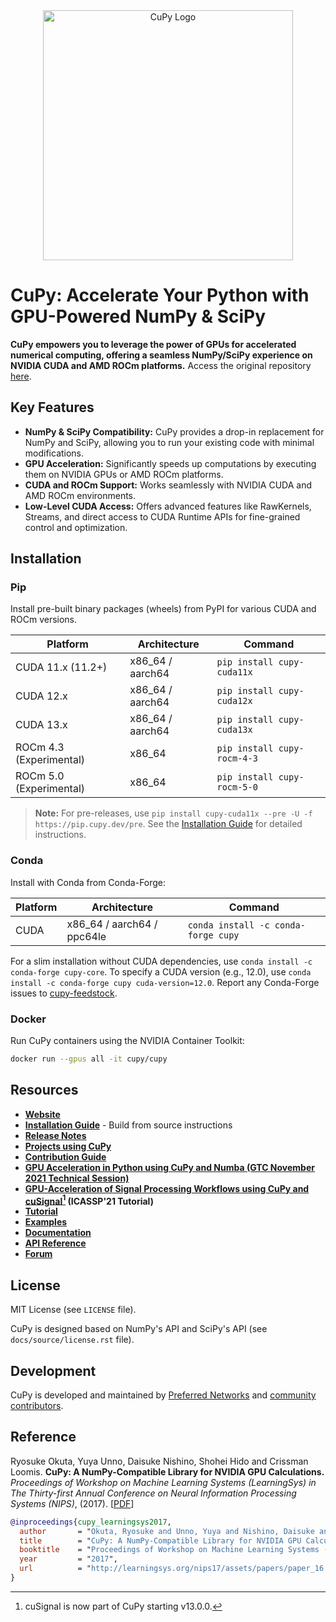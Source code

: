 <div align="center">
  <img src="https://raw.githubusercontent.com/cupy/cupy/main/docs/image/cupy_logo_1000px.png" width="400" alt="CuPy Logo">
</div>

# CuPy: Accelerate Your Python with GPU-Powered NumPy & SciPy

**CuPy empowers you to leverage the power of GPUs for accelerated numerical computing, offering a seamless NumPy/SciPy experience on NVIDIA CUDA and AMD ROCm platforms.**  Access the original repository [here](https://github.com/cupy/cupy).

## Key Features

*   **NumPy & SciPy Compatibility:** CuPy provides a drop-in replacement for NumPy and SciPy, allowing you to run your existing code with minimal modifications.
*   **GPU Acceleration:**  Significantly speeds up computations by executing them on NVIDIA GPUs or AMD ROCm platforms.
*   **CUDA and ROCm Support:**  Works seamlessly with NVIDIA CUDA and AMD ROCm environments.
*   **Low-Level CUDA Access:** Offers advanced features like RawKernels, Streams, and direct access to CUDA Runtime APIs for fine-grained control and optimization.

## Installation

### Pip

Install pre-built binary packages (wheels) from PyPI for various CUDA and ROCm versions.

| Platform              | Architecture      | Command                                                       |
| --------------------- | ----------------- | ------------------------------------------------------------- |
| CUDA 11.x (11.2+)     | x86_64 / aarch64  | `pip install cupy-cuda11x`                                    |
| CUDA 12.x             | x86_64 / aarch64  | `pip install cupy-cuda12x`                                    |
| CUDA 13.x             | x86_64 / aarch64  | `pip install cupy-cuda13x`                                    |
| ROCm 4.3 (Experimental)          | x86_64            | `pip install cupy-rocm-4-3`                                   |
| ROCm 5.0 (Experimental)          | x86_64            | `pip install cupy-rocm-5-0`                                   |

> **Note:** For pre-releases, use `pip install cupy-cuda11x --pre -U -f https://pip.cupy.dev/pre`.  See the [Installation Guide](https://docs.cupy.dev/en/stable/install.html) for detailed instructions.

### Conda

Install with Conda from Conda-Forge:

| Platform              | Architecture                | Command                                                       |
| --------------------- | --------------------------- | ------------------------------------------------------------- |
| CUDA                  | x86_64 / aarch64 / ppc64le  | `conda install -c conda-forge cupy`                           |

For a slim installation without CUDA dependencies, use `conda install -c conda-forge cupy-core`. To specify a CUDA version (e.g., 12.0), use `conda install -c conda-forge cupy cuda-version=12.0`. Report any Conda-Forge issues to [cupy-feedstock](https://github.com/conda-forge/cupy-feedstock/issues).

### Docker

Run CuPy containers using the NVIDIA Container Toolkit:

```bash
docker run --gpus all -it cupy/cupy
```

## Resources

*   [**Website**](https://cupy.dev/)
*   [**Installation Guide**](https://docs.cupy.dev/en/stable/install.html) - Build from source instructions
*   [**Release Notes**](https://github.com/cupy/cupy/releases)
*   [**Projects using CuPy**](https://github.com/cupy/cupy/wiki/Projects-using-CuPy)
*   [**Contribution Guide**](https://docs.cupy.dev/en/stable/contribution.html)
*   [**GPU Acceleration in Python using CuPy and Numba (GTC November 2021 Technical Session)**](https://www.nvidia.com/en-us/on-demand/session/gtcfall21-a31149/)
*   [**GPU-Acceleration of Signal Processing Workflows using CuPy and cuSignal[^1] (ICASSP'21 Tutorial)**](https://github.com/awthomp/cusignal-icassp-tutorial)
*   [**Tutorial**](https://docs.cupy.dev/en/stable/user_guide/basic.html)
*   [**Examples**](https://github.com/cupy/cupy/tree/main/examples)
*   [**Documentation**](https://docs.cupy.dev/en/stable/)
*   [**API Reference**](https://docs.cupy.dev/en/stable/reference/)
*   [**Forum**](https://groups.google.com/forum/#!forum/cupy)

[^1]: cuSignal is now part of CuPy starting v13.0.0.

## License

MIT License (see `LICENSE` file).

CuPy is designed based on NumPy's API and SciPy's API (see `docs/source/license.rst` file).

## Development

CuPy is developed and maintained by [Preferred Networks](https://www.preferred.jp/en/) and [community contributors](https://github.com/cupy/cupy/graphs/contributors).

## Reference

Ryosuke Okuta, Yuya Unno, Daisuke Nishino, Shohei Hido and Crissman Loomis.
**CuPy: A NumPy-Compatible Library for NVIDIA GPU Calculations.**
*Proceedings of Workshop on Machine Learning Systems (LearningSys) in The Thirty-first Annual Conference on Neural Information Processing Systems (NIPS)*, (2017).
[[PDF](http://learningsys.org/nips17/assets/papers/paper_16.pdf)]

```bibtex
@inproceedings{cupy_learningsys2017,
  author       = "Okuta, Ryosuke and Unno, Yuya and Nishino, Daisuke and Hido, Shohei and Loomis, Crissman",
  title        = "CuPy: A NumPy-Compatible Library for NVIDIA GPU Calculations",
  booktitle    = "Proceedings of Workshop on Machine Learning Systems (LearningSys) in The Thirty-first Annual Conference on Neural Information Processing Systems (NIPS)",
  year         = "2017",
  url          = "http://learningsys.org/nips17/assets/papers/paper_16.pdf"
}
```